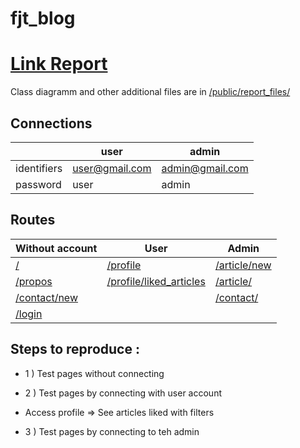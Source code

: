 # fjt_blog

# [Link Report](https://docs.google.com/document/d/1cCGVpjxGDtKQDu-Muiq8BVfK6UllhJbDCEEcH2SbcU4/edit?usp=sharing)
Class diagramm and other additional files are in [/public/report_files/](https://github.com/ThanhMary/fjt_blog/tree/main/public/report_files)

## Connections

|| user   | admin |
| ------------- | ------------- | ------------- |
| identifiers |  user@gmail.com |admin@gmail.com |
| password | user  | admin |

## Routes

| Without account                                 |      User     |        Admin  |
| -------------                                 | ------------- |------------- |
| [/](http://blog.com) | [/profile](http://blog.com/profile) |[/article/new](http://blog.com/article/new) |
| [/propos](http://blog.com/propos) |[/profile/liked_articles](http://blog.com/profile/liked_articles) |[/article/](http://blog.com/article) |
| [/contact/new](http://blog.com/contact/new) |  | [/contact/](http://blog.com/contact) |
| [/login](http://blog.com/login) |  | 

## Steps to reproduce :

- 1 )
Test pages without connecting

- 2 )
Test pages by connecting with user account
- Access profile => See articles liked with filters

- 3 )
Test pages by connecting to teh admin
